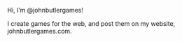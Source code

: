 Hi, I’m @johnbutlergames!

I create games for the web, and post them on my website, johnbutlergames.com.
